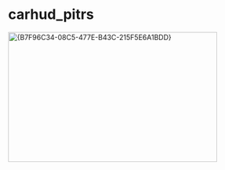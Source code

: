 # carhud_pitrs


<img width="426" height="264" alt="{B7F96C34-08C5-477E-B43C-215F5E6A1BDD}" src="https://github.com/user-attachments/assets/4786ff8d-c642-4383-8c29-61be8461bc43" />

